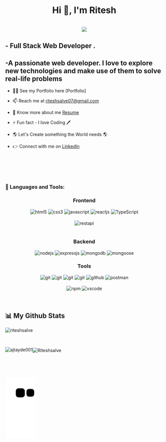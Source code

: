 
<h1 align="center">Hi 👋, I'm Ritesh </h1>
<br/>
<div align="center">
 <img src="https://readme-typing-svg.herokuapp.com/?lines=Full+Stack+Web+Developer;Back+end+Developer;Web+Developer;Quick+learner&color=cyan&center=true" />
</div>
<h2>- Full Stack Web Developer .</h2>
<h2>-A passionate web developer. I love to explore new technologies and make use of them to solve real-life problems </h2>
<img align="right" alt "Coding" width="400" src="https://camo.githubusercontent.com/b031dd766cfe15f73313260e8ef489bd6437fa30c84765973bb2fa059175789d/68747470733a2f2f692e70696e696d672e636f6d2f6f726967696e616c732f31382f61342f39342f31386134393439666339633830363731373264336239366533303265373039372e676966">






- 👨‍💻 See my Portfolio here [Portfolio]

- 📫 Reach me at riteshsalve07@gmail.com

- 📄 Know more about me [Resume](https://drive.google.com/file/d/1kAeCHwlAP3VZ9q5GqQ9b4-y0ykeFZ8tY/view?usp=sharing)

- ⚡ Fun fact - I love Coding 🖊️

-  🌎 Let's Create something the World needs 🌎

- 👉 Connect with me on [LinkedIn](https://www.linkedin.com/in/ritesh-salve-752b6a187/)


<br/>
<br/>
<br/>
<br/>

<h3 align="left">🚀 Languages and Tools:</h3>
<div align="center">
 
 <div align="center"><h3 align="center">Frontend</h3>
<img src="https://img.shields.io/badge/html5-%23E34F26.svg?style=for-the-badge&logo=html5&logoColor=white" align="center" alt="html5">
<img src = "https://img.shields.io/badge/css3-%231572B6.svg?style=for-the-badge&logo=css3&logoColor=white" align="center" alt="css3">
<img src ="https://img.shields.io/badge/javascript-%23323330.svg?style=for-the-badge&logo=javascript&logoColor=%23F7DF1E" align="center" alt="javascript">
<img src="https://img.shields.io/badge/React-20232A?style=for-the-badge&logo=react&logoColor=61DAFB"  align="center" alt="reactjs" />

<img src="https://img.shields.io/badge/-TypeScript-007ACC?style=flat-square&logo=typescript&logoColor=white" align="center" style="paddding : 5px;" alt="TypeScript" />
<br/>
<br/>
  
  <img src="https://img.shields.io/badge/rest api-%23000000.svg?style=for-the-badge&logo=flask&logoColor=white" align="center" alt="restapi"/>
  
</div>
 <br/>

  <div align="center"><h3 align="center">Backend</h3> 
<img src="https://img.shields.io/badge/Node.js-339933?style=for-the-badge&logo=nodedotjs&logoColor=white" align="center" alt="nodejs" />
<img src="https://img.shields.io/badge/Express.js-000000?style=for-the-badge&logo=express&logoColor=white" align="center" alt="expressjs"/>
<img src="https://img.shields.io/badge/MongoDB-4EA94B?style=for-the-badge&logo=mongodb&logoColor=white" align="center" alt="mongodb"/>
<img src="https://img.shields.io/badge/mongoose-%2300f.svg?style=for-the-badge&logo=fastify&logoColor=white" align="center" alt="mongoose"/>
   <!-- <img src="https://img.shields.io/badge/JWT-black?style=for-the-badge&logo=JSON%20web%20tokens" align="center" alt="jwt"/> -->
 </div>
  <div align="center"><h3 align="center">Tools</h3> 
   <img src="https://img.shields.io/badge/heroku-%23430098.svg?style=for-the-badge&logo=heroku&logoColor=white" align="center" alt="git"/>
   <img src="https://img.shields.io/badge/netlify-%23000000.svg?style=for-the-badge&logo=netlify&logoColor=#00C7B7" align="center" alt="git"/>
   <img src="https://img.shields.io/badge/vercel-%23000000.svg?style=for-the-badge&logo=vercel&logoColor=whit" align="center" alt="git"/>
   <img src="https://img.shields.io/badge/Git-f44d27?style=for-the-badge&logo=git&logoColor=white"  align="center" alt="git"/>
<img src="https://img.shields.io/badge/GitHub-100000?style=for-the-badge&logo=github&logoColor=white"  align="center" alt="github"/>
<img src ="https://img.shields.io/badge/Postman-FF6C37?style=for-the-badge&logo=postman&logoColor=white" align="center" alt="postman">
<br/>
<br/>
<img src = "https://img.shields.io/badge/NPM-%23000000.svg?style=for-the-badge&logo=npm&logoColor=white" align="center" alt="npm">
   <img src="https://img.shields.io/badge/Visual%20Studio-5C2D91.svg?style=for-the-badge&logo=visual-studio&logoColor=white"  align="center" alt="vscode"/>
   <br/>
<br/>
 </div>
</div>

<br/>
  
  ##
 
 
 ## 📊 My Github Stats

<p align="center">


 <img margin= "auto" title="🔥 Get streak stats for your profile at git.io/streak-stats"  src="https://github-readme-streak-stats.herokuapp.com/?user=Riteshsalve&theme=black-ice&hide_border=true&stroke=0000&background=060A0CD0" alt="riteshsalve" /></p>
    </a>
</p>


  <br/>
  
<p align="center">



 </p> 
 
 <p><img align="left"   src="https://github-readme-stats.vercel.app/api/top-langs?username=Riteshsalve&show_icons=false&count_private=true&theme=react&hide_border=true&bg_color=0D1117" alt="ajtayde001" /></p>

<p><img align="center" title="🔥 Get streak stats for your profile at git.io/streak-stats" src="https://github-readme-stats.vercel.app/api?username=Riteshsalve&show_icons=true&theme=react&hide_border=true&bg_color=0D1117" alt="Riteshsalve" /></p>
 <br/>


<br/>
<br/>

<div> 
 

   
  ![Snake animation](https://github.com/rafaballerini/rafaballerini/blob/output/github-contribution-grid-snake.svg)
 
</div>

<!-- 
\\\
<h1 align="center">Hi 👋, I'm Ritesh/h1>
<h3 align="center">A passionate frontend developer from India</h3>

<h3 align="left">Connect with me:</h3>
<p align="left">
</p> -->
